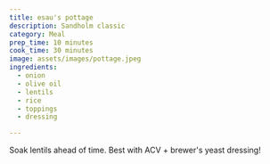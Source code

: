 ```yaml
---
title: esau's pottage
description: Sandholm classic
category: Meal
prep_time: 10 minutes
cook_time: 30 minutes
image: assets/images/pottage.jpeg
ingredients:
  - onion
  - olive oil
  - lentils
  - rice
  - toppings
  - dressing

---
```

Soak lentils ahead of time. Best with ACV + brewer's yeast dressing!

